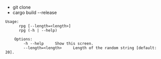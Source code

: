 * git clone
* cargo build --release


```
Usage:
      rpg [--length=<length>]
      rpg (-h | --help)

    Options:
        -h --help     Show this screen.
        --length=<length>     Length of the random string [default: 20].
```
